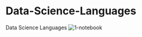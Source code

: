 # Data-Science-Languages
Data Science Languages
![1-notebook](https://github.com/electronico9436/Data-Science-Languages/assets/79519100/6dae3e0b-a2d2-45b9-9ce2-38de55e436bf)

